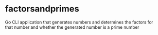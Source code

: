 # factorsandprimes
Go CLI application that generates numbers and determines the factors for that number and whether the generated number is a prime number
